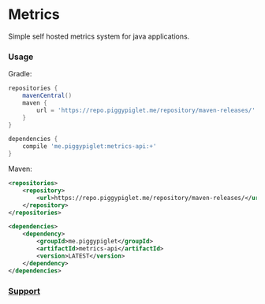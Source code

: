 # Metrics
Simple self hosted metrics system for java applications.

### Usage
Gradle:
```groovy
repositories {
    mavenCentral()
    maven {
        url = 'https://repo.piggypiglet.me/repository/maven-releases/'
    }
}

dependencies {
    compile 'me.piggypiglet:metrics-api:+'
}
```

Maven:
```xml
<repositories>
    <repository>
        <url>https://repo.piggypiglet.me/repository/maven-releases/</url>    
    </repository>
</repositories>

<dependencies>
    <dependency>
        <groupId>me.piggypiglet</groupId>
        <artifactId>metrics-api</artifactId>
        <version>LATEST</version>
    </dependency>
</dependencies>
```

### [Support](https://piggypiglet.me/discord)
